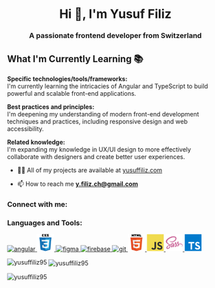 <h1 align="center">Hi 👋, I'm Yusuf Filiz</h1>
<h3 align="center">A passionate frontend developer from Switzerland</h3>

## What I'm Currently Learning 📚

**Specific technologies/tools/frameworks:**  
I'm currently learning the intricacies of Angular and TypeScript to build powerful and scalable front-end applications.

**Best practices and principles:**  
I'm deepening my understanding of modern front-end development techniques and practices, including responsive design and web accessibility.

**Related knowledge:**  
I'm expanding my knowledge in UX/UI design to more effectively collaborate with designers and create better user experiences.



- 👨‍💻 All of my projects are available at [yusuffiliz.com](yusuffiliz.com)

- 📫 How to reach me **y.filiz.ch@gmail.com**

<h3 align="left">Connect with me:</h3>
<p align="left">
</p>

<h3 align="left">Languages and Tools:</h3>
<p align="left"> <a href="https://angular.io" target="_blank" rel="noreferrer"> <img src="https://angular.io/assets/images/logos/angular/angular.svg" alt="angular" width="40" height="40"/> </a> <a href="https://www.w3schools.com/css/" target="_blank" rel="noreferrer"> <img src="https://raw.githubusercontent.com/devicons/devicon/master/icons/css3/css3-original-wordmark.svg" alt="css3" width="40" height="40"/> </a> <a href="https://www.figma.com/" target="_blank" rel="noreferrer"> <img src="https://www.vectorlogo.zone/logos/figma/figma-icon.svg" alt="figma" width="40" height="40"/> </a> <a href="https://firebase.google.com/" target="_blank" rel="noreferrer"> <img src="https://www.vectorlogo.zone/logos/firebase/firebase-icon.svg" alt="firebase" width="40" height="40"/> </a> <a href="https://git-scm.com/" target="_blank" rel="noreferrer"> <img src="https://www.vectorlogo.zone/logos/git-scm/git-scm-icon.svg" alt="git" width="40" height="40"/> </a> <a href="https://www.w3.org/html/" target="_blank" rel="noreferrer"> <img src="https://raw.githubusercontent.com/devicons/devicon/master/icons/html5/html5-original-wordmark.svg" alt="html5" width="40" height="40"/> </a> <a href="https://developer.mozilla.org/en-US/docs/Web/JavaScript" target="_blank" rel="noreferrer"> <img src="https://raw.githubusercontent.com/devicons/devicon/master/icons/javascript/javascript-original.svg" alt="javascript" width="40" height="40"/> </a> <a href="https://sass-lang.com" target="_blank" rel="noreferrer"> <img src="https://raw.githubusercontent.com/devicons/devicon/master/icons/sass/sass-original.svg" alt="sass" width="40" height="40"/> </a> <a href="https://www.typescriptlang.org/" target="_blank" rel="noreferrer"> <img src="https://raw.githubusercontent.com/devicons/devicon/master/icons/typescript/typescript-original.svg" alt="typescript" width="40" height="40"/> </a> </p>

<p><img align="left" src="https://github-readme-stats.vercel.app/api/top-langs?username=yusuffiliz95&show_icons=true&locale=en&layout=compact" alt="yusuffiliz95" /></p>

<p>&nbsp;<img align="center" src="https://github-readme-stats.vercel.app/api?username=yusuffiliz95&show_icons=true&locale=en" alt="yusuffiliz95" /></p>

<p><img align="center" src="https://github-readme-streak-stats.herokuapp.com/?user=yusuffiliz95&" alt="yusuffiliz95" /></p>
